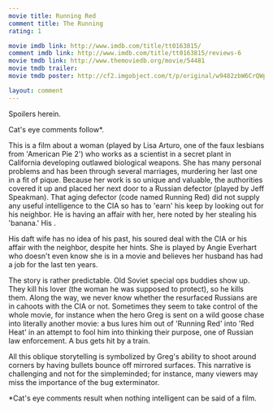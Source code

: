 ```yaml
---
movie title: Running Red
comment title: The Running
rating: 1

movie imdb link: http://www.imdb.com/title/tt0163815/
comment imdb link: http://www.imdb.com/title/tt0163815/reviews-6
movie tmdb link: http://www.themoviedb.org/movie/54481
movie tmdb trailer: 
movie tmdb poster: http://cf2.imgobject.com/t/p/original/w9482zbW6CrQWpbYuzwDxl3YqCv.jpg

layout: comment
---
```


Spoilers herein.

Cat's eye comments follow*.

This is a film about a woman (played by Lisa Arturo, one of the faux lesbians from 'American Pie 2') who works as a scientist in a secret plant in California developing outlawed biological weapons. She has many personal problems and has been through several marriages, murdering her last one in a fit of pique. Because her work is so unique and valuable, the authorities covered it up and placed her next door to a Russian defector (played by Jeff Speakman). That aging defector (code named Running Red) did not supply any useful intelligence to the CIA so has to 'earn' his keep by looking out for his neighbor. He is having an affair with her, here noted by her stealing his 'banana.' His .

His daft wife has no idea of his past, his soured deal with the CIA or his affair with the neighbor, despite her hints. She is played by Angie Everhart who doesn't even know she is in a movie and believes her husband has had a job for the last ten years.

The story is rather predictable. Old Soviet special ops buddies show up. They kill his lover (the woman he was supposed to protect), so he kills them. Along the way, we never know whether the resurfaced Russians are in cahoots with the CIA or not. Sometimes they seem to take control of the whole movie, for instance when the hero Greg is sent on a wild goose chase into literally another movie: a bus lures him out of 'Running Red' into 'Red Heat' in an attempt to fool him into thinking their purpose, one of Russian law enforcement. A bus gets hit by a train.

All this oblique storytelling is symbolized by Greg's ability to shoot around corners by having bullets bounce off mirrored surfaces. This narrative is challenging and not for the simpleminded; for instance, many viewers may miss the importance of the bug exterminator.

*Cat's eye comments result when nothing intelligent can be said of a film.